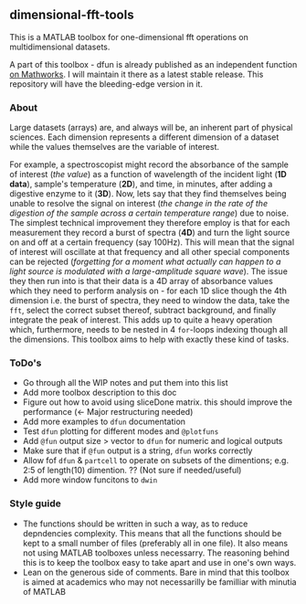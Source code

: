 ## dimensional-fft-tools
This is a MATLAB toolbox for one-dimensional fft operations on multidimensional datasets.

A part of this toolbox - dfun is already published as an independent function [on Mathworks](https://uk.mathworks.com/matlabcentral/fileexchange/63686-dfun). I will maintain it there as a latest stable release. This repository will have the bleeding-edge version in it.

### About
Large datasets (arrays) are, and always will be, an inherent part of physical sciences.
Each dimension represents a different dimension of a dataset while the values themselves are the variable of interest.

For example, a spectroscopist might record the absorbance of the sample of interest (*the value*) as a function of wavelength of the incident light (**1D data**), sample's temperature (**2D**), and time, in minutes, after adding a digestive enzyme to it (**3D**).
Now, lets say that they find themselves being unable to resolve the signal on interest (*the change in the rate of the digestion of the sample across a certain temperature range*) due to noise.
The simplest technical improvement they therefore employ is that for each measurement they record a burst of spectra (**4D**) and turn the light source on and off at a certain frequency (say 100Hz).
This will mean that the signal of interest will oscillate at that frequency and all other special components can be rejected (*forgetting for a moment what actually can happen to a light source is modulated with a large-amplitude square wave*).
The issue they then run into is that their data is a 4D array of absorbance values which they need to perform analysis on - for each 1D slice though the 4th dimension i.e. the burst of spectra, they need to window the data, take the `fft`, select the correct subset thereof, subtract background, and finally integrate the peak of interest.
This adds up to quite a heavy operation which, furthermore, needs to be nested in 4 `for`-loops indexing though all the dimensions. This toolbox aims to help with exactly these kind of tasks.

### ToDo's
 - Go through all the WIP notes and put them into this list
 - Add more toolbox description to this doc
 - Figure out how to avoid using sliceDone matrix. this should improve the performance (<- Major restructuring needed)
 - Add more examples to `dfun` documentation
 - Test `dfun` plotting for different modes and `@plotfuns`
 - Add `@fun` output size > vector to `dfun` for numeric and logical outputs
 - Make sure that if `@fun` output is a string, `dfun` works correctly
 - Allow fof `dfun` & `partcell` to operate on subsets of the dimentions; e.g. 2:5 of length(10) dimention. ?? (Not sure if needed/useful)
 - Add more window funcitons to `dwin`

 ### Style guide
 * The functions should be written in such a way, as to reduce depndencies complexity. This means that all the functions should be kept to a small number of files (preferably all in one file). It also means not using MATLAB toolboxes unless necessarry. The reasoning behind this is to keep the toolbox easy to take apart and use in one's own ways.
 * Lean on the generous side of comments. Bare in mind that this toolbox is aimed at academics who may not necessarilly be familliar with minutia of MATLAB
